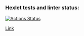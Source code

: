 ### Hexlet tests and linter status:
[![Actions Status](https://github.com/rasskazovilya/python-project-52/actions/workflows/hexlet-check.yml/badge.svg)](https://github.com/rasskazovilya/python-project-52/actions)

[Link](https://hexlet-task-manager-qtt4.onrender.com)
